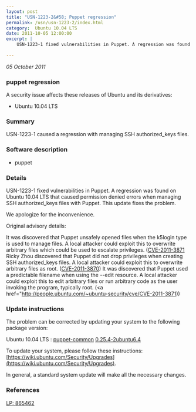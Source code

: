 ```yaml
---
layout: post
title: "USN-1223-2&#58; Puppet regression"
permalink: /usn/usn-1223-2/index.html
category:  Ubuntu 10.04 LTS
date: 2011-10-05 12:00:00
excerpt: |
    USN-1223-1 fixed vulnerabilities in Puppet. A regression was found on Ubuntu 10.04 LTS that caused permission denied errors when managing SSH authorized_keys files with Puppet. This update fixes the problem.
    
--- 
```

 
 

*05 October 2011*

### puppet regression

A security issue affects these releases of Ubuntu and its derivatives:

* Ubuntu 10.04 LTS

### Summary

USN-1223-1 caused a regression with managing SSH authorized_keys files. 

### Software description

* puppet 

### Details

USN-1223-1 fixed vulnerabilities in Puppet. A regression was found on Ubuntu 10.04 LTS that caused permission denied errors when managing SSH authorized_keys files with Puppet. This update fixes the problem.

We apologize for the inconvenience.

Original advisory details:

 It was discovered that Puppet unsafely opened files when the k5login type is used to manage files. A local attacker could exploit this to overwrite arbitrary files which could be used to escalate privileges. ([CVE-2011-3871](http://people.ubuntu.com/~ubuntu-security/cve/CVE-2011-3869">CVE-2011-3869</a>) Ricky Zhou discovered that Puppet did not drop privileges when creating SSH authorized_keys files. A local attacker could exploit this to overwrite arbitrary files as root. (<a href="http://people.ubuntu.com/~ubuntu-security/cve/CVE-2011-3870">CVE-2011-3870</a>) It was discovered that Puppet used a predictable filename when using the --edit resource. A local attacker could exploit this to edit arbitrary files or run arbitrary code as the user invoking the program, typically root. (<a href="http://people.ubuntu.com/~ubuntu-security/cve/CVE-2011-3871)) 

### Update instructions

The problem can be corrected by updating your system to the following package version:

Ubuntu 10.04 LTS
 : [puppet-common](https://launchpad.net/ubuntu/+source/puppet) <span> [0.25.4-2ubuntu6.4](https://launchpad.net/ubuntu/+source/puppet/0.25.4-2ubuntu6.4) </span> 

To update your system, please follow these instructions: [https://wiki.ubuntu.com/Security/Upgrades](https://wiki.ubuntu.com/Security/Upgrades).

In general, a standard system update will make all the necessary changes. 

### References

 
 [LP: 865462](https://launchpad.net/bugs/865462)
 

